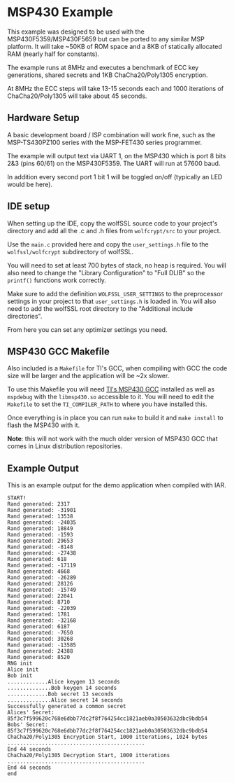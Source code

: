 # MSP430 Example

This example was designed to be used with the MSP430F5359/MSP430F5659 but can be ported to any similar MSP platform. It will take ~50KB of ROM space and a 8KB of statically allocated RAM (nearly half for constants).

The example runs at 8MHz and executes a benchmark of ECC key generations, shared secrets and 1KB ChaCha20/Poly1305 encryption.

At 8MHz the ECC steps will take 13-15 seconds each and 1000 iterations of ChaCha20/Poly1305 will take about 45 seconds.

## Hardware Setup

A basic development board / ISP combination will work fine, such as the MSP-TS430PZ100 series with the MSP-FET430 series programmer.

The example will output text via UART 1, on the MSP430 which is port 8 bits 2&3 (pins 60/61) on the MSP430F5359. The UART will run at 57600 baud.

In addition every second port 1 bit 1 will be toggled on/off (typically an LED would be here).

## IDE setup

When setting up the IDE, copy the wolfSSL source code to your project's directory and add all the .c and .h files from `wolfcrypt/src` to your project.

Use the `main.c` provided here and copy the `user_settings.h` file to the `wolfssl/wolfcrypt` subdirectory of wolfSSL.

You will need to set at least 700 bytes of stack, no heap is required. You will also need to change the "Library Configuration" to "Full DLIB" so the `printf()` functions work correctly.

Make sure to add the definition `WOLFSSL_USER_SETTINGS` to the preprocessor settings in your project to that `user_settings.h` is loaded in. You will also need to add the wolfSSL root directory to the "Additional include directories".

From here you can set any optimizer settings you need.

## MSP430 GCC Makefile

Also included is a `Makefile` for TI's GCC, when compiling with GCC the code size will be larger and the application will be ~2x slower.

To use this Makefile you will need [TI's MSP430 GCC](https://www.ti.com/tool/MSP430-GCC-OPENSOURCE) installed as well as `mspdebug` with the `libmsp430.so` accessible to it. You will need to edit the `Makefile` to set the `TI_COMPILER_PATH` to where you have installed this.

Once everything is in place you can run `make` to build it and `make install` to flash the MSP430 with it.

**Note**: this will not work with the much older version of MSP430 GCC that comes in Linux distribution repositories.

## Example Output

This is an example output for the demo application when compiled with IAR.

```
START!
Rand generated: 2317
Rand generated: -31901
Rand generated: 13538
Rand generated: -24035
Rand generated: 18849
Rand generated: -1593
Rand generated: 29653
Rand generated: -8148
Rand generated: -27438
Rand generated: 618
Rand generated: -17119
Rand generated: 4668
Rand generated: -26289
Rand generated: 28126
Rand generated: -15749
Rand generated: 22041
Rand generated: 8710
Rand generated: -22039
Rand generated: 1781
Rand generated: -32168
Rand generated: 6187
Rand generated: -7650
Rand generated: 30268
Rand generated: -13585
Rand generated: 24388
Rand generated: 8520
RNG init
Alice init
Bob init
.............Alice keygen 13 seconds
..............Bob keygen 14 seconds
.............Bob secret 13 seconds
..............Alice secret 14 seconds
Successfully generated a common secret
Alices' Secret: 85f3c7f599620c768e6dbb77dc2f8f764254cc1821aeb0a30503632dbc9bdb54
Bobs' Secret: 85f3c7f599620c768e6dbb77dc2f8f764254cc1821aeb0a30503632dbc9bdb54
ChaCha20/Poly1305 Encryption Start, 1000 itterations, 1024 bytes
............................................
End 44 seconds
ChaCha20/Poly1305 Decryption Start, 1000 itterations
............................................
End 44 seconds
end
```
